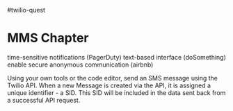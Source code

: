 #twilio-quest

# MMS Chapter
time-sensitive notifications (PagerDuty)
text-based interface (doSomething)
enable secure anonymous communication (airbnb)

Using your own tools or the code editor, send an SMS message using the Twilio API. When a new Message is created via the API, it is assigned a unique identifier - a SID. This SID will be included in the data sent back from a successful API request.